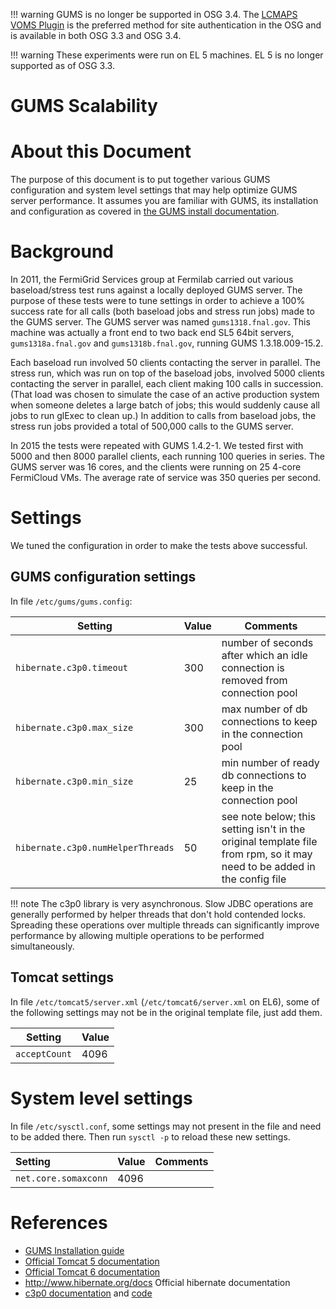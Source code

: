 !!! warning
    GUMS is no longer be supported in OSG 3.4. The [LCMAPS VOMS Plugin](../security/lcmaps-voms-authentication) is the preferred method for site authentication in the OSG and is available in both OSG 3.3 and OSG 3.4.

!!! warning
    These experiments were run on EL 5 machines. EL 5 is no longer supported as of OSG 3.3.

GUMS Scalability
================

About this Document
===================

The purpose of this document is to put together various GUMS configuration and system level settings that may help optimize GUMS server performance. It assumes you are familiar with GUMS, its installation and configuration as covered in [the GUMS install documentation](../security/gums).

Background
==========

In 2011, the FermiGrid Services group at Fermilab carried out various baseload/stress test runs against a locally deployed GUMS server.
The purpose of these tests were to tune settings in order to achieve a 100% success rate for all calls (both baseload jobs and stress run jobs) made to the GUMS server.
The GUMS server was named `gums1318.fnal.gov`.
This machine was actually a front end to two back end SL5 64bit servers, `gums1318a.fnal.gov` and `gums1318b.fnal.gov`, running GUMS 1.3.18.009-15.2.

Each baseload run involved 50 clients contacting the server in parallel.
The stress run, which was run on top of the baseload jobs, involved 5000 clients contacting the server in parallel,
each client making 100 calls in succession.
(That load was chosen to simulate the case of an active production system when someone deletes a large batch of jobs;
this would suddenly cause all jobs to run glExec to clean up.)
In addition to calls from baseload jobs, the stress run jobs provided a total of 500,000 calls to the GUMS server.

In 2015 the tests were repeated with GUMS 1.4.2-1.
We tested first with 5000 and then 8000 parallel clients, each running 100 queries in series.
The GUMS server was 16 cores, and the clients were running on 25 4-core FermiCloud VMs.
The average rate of service was 350 queries per second.

Settings
========

We tuned the configuration in order to make the tests above successful.

GUMS configuration settings
---------------------------

In file `/etc/gums/gums.config`:

| **Setting** | **Value** | **Comments** |
|-------------|-----------|--------------|
| `hibernate.c3p0.timeout` | 300 | number of seconds after which an idle connection is removed from connection pool |
| `hibernate.c3p0.max_size` | 300 | max number of db connections to keep in the connection pool |
| `hibernate.c3p0.min_size` | 25 | min number of ready db connections to keep in the connection pool |
| `hibernate.c3p0.numHelperThreads` | 50 | see note below; this setting isn't in the original template file from rpm, so it may need to be added in the config file |

!!! note
    The c3p0 library is very asynchronous. Slow JDBC operations are generally performed by helper threads that don't hold contended locks. Spreading these operations over multiple threads can significantly improve performance by allowing multiple operations to be performed simultaneously.

Tomcat settings
---------------

In file `/etc/tomcat5/server.xml` (`/etc/tomcat6/server.xml` on EL6), some of the following settings may not be in the original template file, just add them.

| **Setting**   | **Value** |
|---------------|-----------|
| `acceptCount` | 4096      |

System level settings
=====================

In file `/etc/sysctl.conf`, some settings may not present in the file and need to be added there. Then run `sysctl -p` to reload these new settings.

| Setting              | Value | Comments |
|:---------------------|:------|:---------|
| `net.core.somaxconn` | 4096  |          |

References
==========

-   [GUMS Installation guide](../security/gums)
-   [Official Tomcat 5 documentation](https://tomcat.apache.org/tomcat-5.5-doc)
-   [Official Tomcat 6 documentation](https://tomcat.apache.org/tomcat-6.0-doc)
-   <http://www.hibernate.org/docs> Official hibernate documentation
-   [c3p0 documentation](http://www.mchange.com/projects/c3p0/) and [code](http://sourceforge.net/projects/c3p0/)

